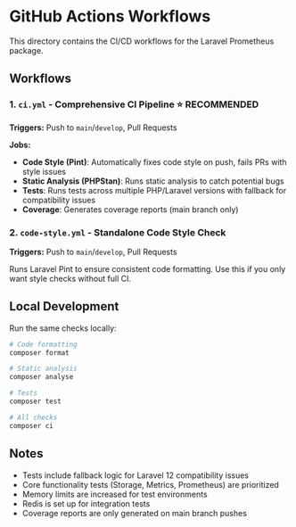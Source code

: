 # GitHub Actions Workflows

This directory contains the CI/CD workflows for the Laravel Prometheus package.

## Workflows

### 1. `ci.yml` - Comprehensive CI Pipeline ⭐ **RECOMMENDED**
**Triggers:** Push to `main`/`develop`, Pull Requests

**Jobs:**
- **Code Style (Pint)**: Automatically fixes code style on push, fails PRs with style issues
- **Static Analysis (PHPStan)**: Runs static analysis to catch potential bugs
- **Tests**: Runs tests across multiple PHP/Laravel versions with fallback for compatibility issues
- **Coverage**: Generates coverage reports (main branch only)

### 2. `code-style.yml` - Standalone Code Style Check
**Triggers:** Push to `main`/`develop`, Pull Requests

Runs Laravel Pint to ensure consistent code formatting. Use this if you only want style checks without full CI.

## Local Development

Run the same checks locally:

```bash
# Code formatting
composer format

# Static analysis
composer analyse

# Tests
composer test

# All checks
composer ci
```

## Notes

- Tests include fallback logic for Laravel 12 compatibility issues
- Core functionality tests (Storage, Metrics, Prometheus) are prioritized
- Memory limits are increased for test environments
- Redis is set up for integration tests
- Coverage reports are only generated on main branch pushes
